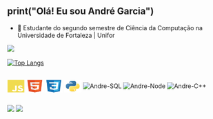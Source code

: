 ## print("Olá! Eu sou André Garcia")

- 🌱 Estudante do segundo semestre de Ciência da Computação na Universidade de Fortaleza | Unifor

<div>
<picture>
  <source
    srcset="https://github-readme-stats.vercel.app/api?username=andregarcia0412&show_icons=true&theme=tokyonight"
    media="(prefers-color-scheme: light)"
  />
  <source
    srcset="https://github-readme-stats.vercel.app/api?username=andregarcia0412&show_icons=true&theme=tokyonight"
    media="(prefers-color-scheme: light), (prefers-color-scheme: light)"
  />
  <img src="https://github-readme-stats.vercel.app/api?username=andregarcia0412&show_icons=true&theme=tokyonight" />
</picture>

[![Top Langs](https://github-readme-stats.vercel.app/api/top-langs/?username=andregarcia0412&layout=donut&theme=tokyonight)](https://github.com/andregarcia0412/github-readme-stats)
</div>

<div style="display: inline_block"><br>
  <img align="center" alt="Andre-Js" height="30" width="40" src="https://raw.githubusercontent.com/devicons/devicon/master/icons/javascript/javascript-plain.svg">
  <img align="center" alt="Andre-HTML" height="30" width="40" src="https://raw.githubusercontent.com/devicons/devicon/master/icons/html5/html5-original.svg">
  <img align="center" alt="Andre-CSS" height="30" width="40" src="https://raw.githubusercontent.com/devicons/devicon/master/icons/css3/css3-original.svg">
  <img align="center" alt="Andre-Python" height="30" width="40" src="https://raw.githubusercontent.com/devicons/devicon/master/icons/python/python-original.svg">
  <img align="center" alt="Andre-SQL" height="30" width="40" src="https://cdn.jsdelivr.net/gh/devicons/devicon@latest/icons/microsoftsqlserver/microsoftsqlserver-original.svg">
  <img align="center" alt="Andre-Node" height="30" width="40" src="https://cdn.jsdelivr.net/gh/devicons/devicon@latest/icons/nodejs/nodejs-original.svg">
  <img align="center" alt="Andre-C++" height="30" width="40" src="https://cdn.jsdelivr.net/gh/devicons/devicon@latest/icons/cplusplus/cplusplus-original.svg">
</div>

##

<div> 
  <a href = "mailto:andregarcia0412@gmail.com"><img src="https://img.shields.io/badge/-Gmail-%23333?style=for-the-badge&logo=gmail&logoColor=white" target="_blank"></a>
  <a href="https://www.linkedin.com/in/andre-garcia0412" target="_blank"><img src="https://img.shields.io/badge/-LinkedIn-%230077B5?style=for-the-badge&logo=linkedin&logoColor=white" target="_blank"></a> 
  
</div>
